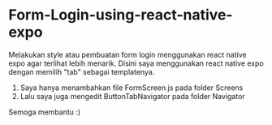 # Form-Login-using-react-native-expo
Melakukan style atau pembuatan form login menggunakan react native expo agar terlihat lebih menarik.
Disini saya menggunakan react native expo dengan memilih "tab" sebagai templatenya.
1. Saya hanya menambahkan file FormScreen.js pada folder Screens
2. Lalu saya juga mengedit ButtonTabNavigator pada folder Navigator

Semoga membantu :)
